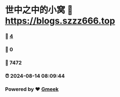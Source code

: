 # 世中之中的小窝 :link: https://blogs.szzz666.top 
### :page_facing_up: [4](https://blogs.szzz666.top/tag.html) 
### :speech_balloon: 0 
### :hibiscus: 7472 
### :alarm_clock: 2024-08-14 08:09:44 
### Powered by :heart: [Gmeek](https://github.com/Meekdai/Gmeek)
